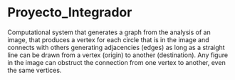 # Proyecto_Integrador
Computational system that generates a graph from the analysis of an image, that produces a vertex for each circle that is in the image and connects with others generating adjacencies (edges) as long as a straight line can be drawn from a vertex (origin) to another (destination). Any figure in the image can obstruct the connection from one vertex to another, even the same vertices.
